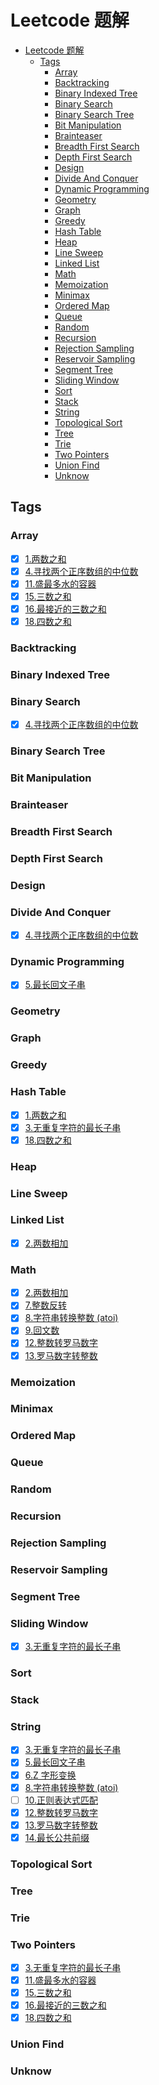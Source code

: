 # Leetcode 题解

- [Leetcode 题解](#leetcode-题解)
  - [Tags](#tags)
    - [Array](#array)
    - [Backtracking](#backtracking)
    - [Binary Indexed Tree](#binary-indexed-tree)
    - [Binary Search](#binary-search)
    - [Binary Search Tree](#binary-search-tree)
    - [Bit Manipulation](#bit-manipulation)
    - [Brainteaser](#brainteaser)
    - [Breadth First Search](#breadth-first-search)
    - [Depth First Search](#depth-first-search)
    - [Design](#design)
    - [Divide And Conquer](#divide-and-conquer)
    - [Dynamic Programming](#dynamic-programming)
    - [Geometry](#geometry)
    - [Graph](#graph)
    - [Greedy](#greedy)
    - [Hash Table](#hash-table)
    - [Heap](#heap)
    - [Line Sweep](#line-sweep)
    - [Linked List](#linked-list)
    - [Math](#math)
    - [Memoization](#memoization)
    - [Minimax](#minimax)
    - [Ordered Map](#ordered-map)
    - [Queue](#queue)
    - [Random](#random)
    - [Recursion](#recursion)
    - [Rejection Sampling](#rejection-sampling)
    - [Reservoir Sampling](#reservoir-sampling)
    - [Segment Tree](#segment-tree)
    - [Sliding Window](#sliding-window)
    - [Sort](#sort)
    - [Stack](#stack)
    - [String](#string)
    - [Topological Sort](#topological-sort)
    - [Tree](#tree)
    - [Trie](#trie)
    - [Two Pointers](#two-pointers)
    - [Union Find](#union-find)
    - [Unknow](#unknow)

## Tags

### Array

- [x] [1.两数之和](./1.两数之和.js)
- [x] [4.寻找两个正序数组的中位数](./4.寻找两个正序数组的中位数.js)
- [x] [11.盛最多水的容器](./11.盛最多水的容器.js)
- [x] [15.三数之和](./15.三数之和.js)
- [x] [16.最接近的三数之和](./16.最接近的三数之和.js)
- [x] [18.四数之和](./18.四数之和.js)

### Backtracking

### Binary Indexed Tree

### Binary Search

- [x] [4.寻找两个正序数组的中位数](./4.寻找两个正序数组的中位数.js)

### Binary Search Tree

### Bit Manipulation

### Brainteaser

### Breadth First Search

### Depth First Search

### Design

### Divide And Conquer

- [x] [4.寻找两个正序数组的中位数](./4.寻找两个正序数组的中位数.js)

### Dynamic Programming

- [x] [5.最长回文子串](./5.最长回文子串.js)

### Geometry

### Graph

### Greedy

### Hash Table

- [x] [1.两数之和](./1.两数之和.js)
- [x] [3.无重复字符的最长子串](./3.无重复字符的最长子串.js)
- [x] [18.四数之和](./18.四数之和.js)

### Heap

### Line Sweep

### Linked List

- [x] [2.两数相加](./2.两数相加.js)

### Math

- [x] [2.两数相加](./2.两数相加.js)
- [x] [7.整数反转](./7.整数反转.js)
- [x] [8.字符串转换整数 (atoi)](./8.字符串转换整数-atoi.js)
- [x] [9.回文数](./9.回文数.js)
- [x] [12.整数转罗马数字](./12.整数转罗马数字.js)
- [x] [13.罗马数字转整数](./13.罗马数字转整数.js)

### Memoization

### Minimax

### Ordered Map

### Queue

### Random

### Recursion

### Rejection Sampling

### Reservoir Sampling

### Segment Tree

### Sliding Window

- [x] [3.无重复字符的最长子串](./3.无重复字符的最长子串.js)

### Sort

### Stack

### String

- [x] [3.无重复字符的最长子串](./3.无重复字符的最长子串.js)
- [x] [5.最长回文子串](./5.最长回文子串.js)
- [x] [6.Z 字形变换](./6.z-字形变换.js)
- [x] [8.字符串转换整数 (atoi)](./8.字符串转换整数-atoi.js)
- [ ] [10.正则表达式匹配](./10.正则表达式匹配.js)
- [x] [12.整数转罗马数字](./12.整数转罗马数字.js)
- [x] [13.罗马数字转整数](./13.罗马数字转整数.js)
- [x] [14.最长公共前缀](./14.最长公共前缀.js)

### Topological Sort

### Tree

### Trie

### Two Pointers

- [x] [3.无重复字符的最长子串](./3.无重复字符的最长子串.js)
- [x] [11.盛最多水的容器](./11.盛最多水的容器.js)
- [x] [15.三数之和](./15.三数之和.js)
- [x] [16.最接近的三数之和](./16.最接近的三数之和.js)
- [x] [18.四数之和](./18.四数之和.js)

### Union Find

### Unknow
